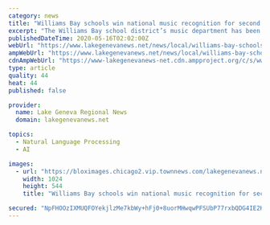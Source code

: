 ```yaml
---
category: news
title: "Williams Bay schools win national music recognition for second year"
excerpt: "The Williams Bay school district’s music department has been recognized for the second consecutive year with a 2020 Best Communities for Music Education Award."
publishedDateTime: 2020-05-16T02:02:00Z
webUrl: "https://www.lakegenevanews.net/news/local/williams-bay-schools-win-national-music-recognition-for-second-year/article_68e23a89-3687-5ddf-ad5e-f825376a3103.html"
ampWebUrl: "https://www.lakegenevanews.net/news/local/williams-bay-schools-win-national-music-recognition-for-second-year/article_68e23a89-3687-5ddf-ad5e-f825376a3103.amp.html"
cdnAmpWebUrl: "https://www-lakegenevanews-net.cdn.ampproject.org/c/s/www.lakegenevanews.net/news/local/williams-bay-schools-win-national-music-recognition-for-second-year/article_68e23a89-3687-5ddf-ad5e-f825376a3103.amp.html"
type: article
quality: 44
heat: 44
published: false

provider:
  name: Lake Geneva Regional News
  domain: lakegenevanews.net

topics:
  - Natural Language Processing
  - AI

images:
  - url: "https://bloximages.chicago2.vip.townnews.com/lakegenevanews.net/content/tncms/assets/v3/editorial/a/c9/ac9d88c6-592f-5876-848a-758e6fe59695/5ea707232a232.image.jpg?resize=1024%2C544"
    width: 1024
    height: 544
    title: "Williams Bay schools win national music recognition for second year"

secured: "NpFHOOzIXMUQFOYekjlzMe7kbWy+hFj0+8uorMHwqwPFSUbP77rxbQDG4IE2K0Jf12iY13QesQiISo/3DD7cEhYz/CthwN3OL48Vhn0ztu5xuiDoKk6/a/i573lMPajfajZe6kQIKnTIMDhnYSkYOKG38XRMR3JPQtrtEXjGEbrOERI2oEjcZ/2F1v48nCfF71Uvvn2nCTjNgCi5ScQG/DHWPm7YumhqZd7OEBIYZrGBs/1e+a1QoYnCxDEo+PNwJK52fFdhlhL+JiXB6+U5j5wsQ8bYARBAkV7VI6CbEVFi4fNgzIVmL0j4lVXfl3LM;mlYHVK9kVoS2L2dMOlDDGw=="
---
```


